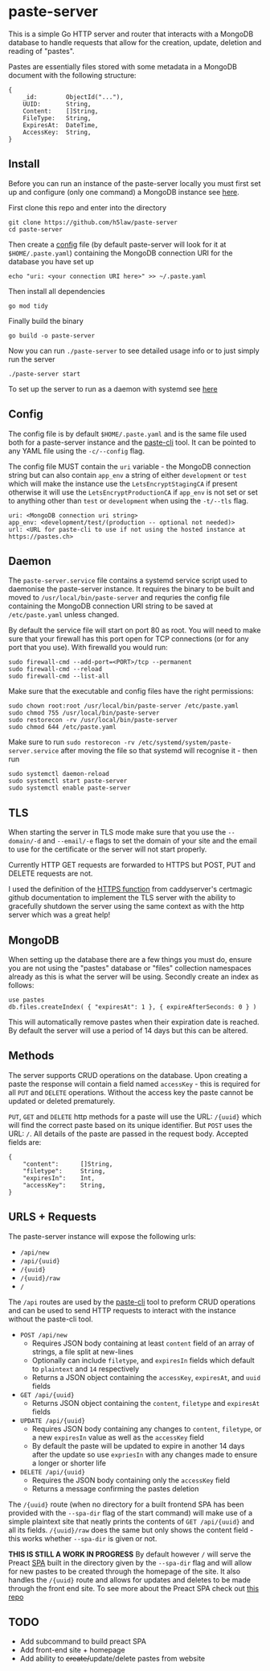 # paste-server

This is a simple Go HTTP server and router that interacts with a MongoDB
database to handle requests that allow for the creation, update, deletion and
reading of "pastes".

Pastes are essentially files stored with some metadata in a MongoDB document
with the following structure:

```
{
    _id:        ObjectId("..."),
    UUID:       String,
    Content:    []String,
    FileType:   String,
    ExpiresAt:  DateTime,
    AccessKey:  String,
}
```

## Install

Before you can run an instance of the paste-server locally you must first
set up and configure (only one command) a MongoDB instance see [here](#MongoDB).


First clone this repo and enter into the directory

```
git clone https://github.com/h5law/paste-server
cd paste-server
```

Then create a [config](#Config) file (by default paste-server will look for it
at `$HOME/.paste.yaml`) containing the MongoDB connection URI for the database
you have set up
```
echo "uri: <your connection URI here>" >> ~/.paste.yaml
```

Then install all dependencies
```
go mod tidy
```

Finally build the binary
```
go build -o paste-server
```

Now you can run `./paste-server` to see detailed usage info or to just simply
run the server
```
./paste-server start
```

To set up the server to run as a daemon with systemd see [here](#Daemon)

## Config

The config file is by default `$HOME/.paste.yaml` and is the same file used
both for a paste-server instance and the [paste-cli](https://github.com/h5law/paste-cli)
tool. It can be pointed to any YAML file using the `-c/--config` flag.

The config file MUST contain the `uri` variable - the MongoDB connection string
but can also contain `app_env` a string of either `development` or `test` which
will make the instance use the `LetsEncryptStagingCA` if present otherwise it
will use the `LetsEncryptProductionCA` if `app_env` is not set or set to
anything other than `test` or `development` when using the `-t/--tls` flag.

```
uri: <MongoDB connection uri string>
app_env: <development/test/(production -- optional not needed)>
url: <URL for paste-cli to use if not using the hosted instance at https://pastes.ch>
```

## Daemon

The `paste-server.service` file contains a systemd service script used to
daemonise the paste-server instance. It requires the binary to be built and
moved to `/usr/local/bin/paste-server` and requries the config file containing
the MongoDB connection URI string to be saved at `/etc/paste.yaml` unless
changed.

By default the service file will start on port 80 as root. You will need to
make sure that your firewall has this port open for TCP connections (or for
any port that you use). With firewalld you would run:
```
sudo firewall-cmd --add-port=<PORT>/tcp --permanent
sudo firewall-cmd --reload
sudo firewall-cmd --list-all
```

Make sure that the executable and config files have the right permissions:
```
sudo chown root:root /usr/local/bin/paste-server /etc/paste.yaml
sudo chmod 755 /usr/local/bin/paste-server
sudo restorecon -rv /usr/local/bin/paste-server
sudo chmod 644 /etc/paste.yaml
```

Make sure to run `sudo restorecon -rv /etc/systemd/system/paste-server.service`
after moving the file so that systemd will recognise it - then run
```
sudo systemctl daemon-reload
sudo systemctl start paste-server
sudo systemctl enable paste-server
```

## TLS

When starting the server in TLS mode make sure that you use the `--domain/-d`
and `--email/-e` flags to set the domain of your site and the email to use for
the certificate or the server will not start properly.

Currently HTTP GET requests are forwarded to HTTPS but POST, PUT and DELETE
requests are not.

I used the definition of the [HTTPS function](https://github.com/caddyserver/certmagic/blob/76f61c2947a20d86ca37669dbdc0ed7a96fc6c5f/certmagic.go#L68)
from caddyserver's certmagic github documentation to implement the TLS server
with the ability to gracefully shutdown the server using the same context as
with the http server which was a great help!

## MongoDB

When setting up the database there are a few things you must do, ensure you
are not using the "pastes" database or "files" collection namespaces already as
this is what the server will be using. Secondly create an index as follows:

```
use pastes
db.files.createIndex( { "expiresAt": 1 }, { expireAfterSeconds: 0 } )
```

This will automatically remove pastes when their expiration date is reached.
By default the server will use a period of 14 days but this can be altered.

## Methods

The server supports CRUD operations on the database. Upon creating a paste the
response will contain a field named `accessKey` - this is required for all
`PUT` and `DELETE` operations. Without the access key the paste cannot be
updated or deleted prematurely.

`PUT`, `GET` and `DELETE` http methods for a paste will use the URL:
`/{uuid}` which will find the correct paste based on its unique identifier. But
`POST` uses the URL: `/`. All details of the paste are passed in the request
body. Accepted fields are:

```
{
    "content":      []String,
    "filetype":     String,
    "expiresIn":    Int,
    "accessKey":    String,
}
```

## URLS + Requests

The paste-server instance will expose the following urls:
 - `/api/new`
 - `/api/{uuid}`
 - `/{uuid}`
 - `/{uuid}/raw`
 - `/`

The `/api` routes are used by the [paste-cli](https://github.com/h5law/paste-cli)
tool to preform CRUD operations and can be used to send HTTP requests to
interact with the instance without the paste-cli tool.

- `POST /api/new`
  - Requires JSON body containing at least `content` field of an array of
strings, a file split at new-lines
  - Optionally can include `filetype`, and `expiresIn` fields which default to
`plaintext` and `14` respectively
  - Returns a JSON object containing the `accessKey`, `expiresAt`, and `uuid`
fields
- `GET /api/{uuid}`
  - Returns JSON object containing the `content`, `filetype` and `expiresAt`
fields
- `UPDATE /api/{uuid}`
  - Requires JSON body containing any changes to `content`, `filetype`, or a
new `expiresIn` value as well as the `accessKey` field
  - By default the paste will be updated to expire in another 14 days after the
update so use `expriesIn` with any changes made to ensure a longer or shorter
life
- `DELETE /api/{uuid}`
  - Requires the JSON body containing only the `accessKey` field
  - Returns a message confirming the pastes deletion

The `/{uuid}` route (when no directory for a built frontend SPA has been
provided with the `--spa-dir` flag of the start command) will make use of a
simple plaintext site that neatly prints the contents of `GET /api/{uuid}` and
all its fields. `/{uuid}/raw` does the same but only shows the content field -
this works whether `--spa-dir` is given or not.

**THIS IS STILL A WORK IN PROGRESS** By default however `/` will serve the
Preact [SPA](https://github.com/h5law/paste-site) built in the  directory
given by the `--spa-dir` flag and will allow for new pastes to be
created through the homepage of the site. It also handles the `/{uuid}` route
and allows for updates and deletes to be made through the front end site. To
see more about the Preact SPA check out [this repo](https://github.com/h5law/paste-site)

## TODO

- Add subcommand to build preact SPA
- Add front-end site + homepage
- Add ability to ~~create/~~update/delete pastes from website
